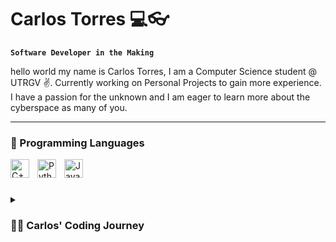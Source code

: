 # Carlos Torres 💻👓
**`Software Developer in the Making`**

hello world my name is Carlos Torres, I am a Computer Science student @ UTRGV ✌. Currently working on Personal Projects to gain more experience. I have a passion for the unknown and I am eager to learn more about the cyberspace as many of you.

---

### 🧰 Programming Languages

<img align="left" alt="C++" width="30px" style="padding-right:10px;" src="https://cdn.jsdelivr.net/gh/devicons/devicon@latest/icons/cplusplus/cplusplus-original.svg" />     
<img align="left" alt="Python" width="30px" style="padding-right:10px;" src="https://cdn.jsdelivr.net/gh/devicons/devicon@latest/icons/python/python-original.svg" />
<img align="left" alt="Java" width="30px" style="padding-right:10px;" src="https://cdn.jsdelivr.net/gh/devicons/devicon@latest/icons/java/java-original.svg" />
<br />

#

<details>
  <summary><h3>👨‍💻 Carlos' Coding Journey</h3></summary>
  I started learning about Programming in my senior year of High School, and was eager to learn more about it, so I applied for University with Computer Science as my Major, so far I have faced many hardships in this journey but so far I don't have any regrets. I am going to do my very best to have fun, and learn more about Programming.
</details>


<!--
**carlostorres18/carlostorres18** is a ✨ _special_ ✨ repository because its `README.md` (this file) appears on your GitHub profile.

Here are some ideas to get you started:

- 🔭 I’m currently working on ...
- 🌱 I’m currently learning ...
- 👯 I’m looking to collaborate on ...
- 🤔 I’m looking for help with ...
- 💬 Ask me about ...
- 📫 How to reach me: ...
- 😄 Pronouns: ...
- ⚡ Fun fact: ...
-->
